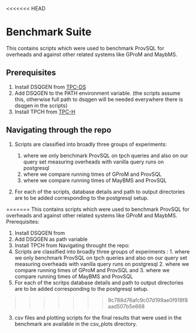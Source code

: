 <<<<<<< HEAD
# Benchmark Suite

This contains scripts which were used to benchmark ProvSQL for overheads and against other related systems like GProM and MaybMS.

## Prerequisites

1. Install DSQGEN from [TPC-DS](https://www.tpc.org/TPC_Documents_Current_Versions/download_programs/tools-download-request5.asp?bm_type=TPC-DS&bm_vers=4.0.0&mode=CURRENT-ONLY)
2. Add DSQGEN to the PATH environment variable. (the scripts assume this, otherwise full path to dsqgen will be needed everywhere there is dsqgen in the scripts)
3. Install TPCH from [TPC-H](https://www.tpc.org/TPC_Documents_Current_Versions/download_programs/tools-download-request5.asp?bm_type=TPC-H&bm_vers=3.0.1&mode=CURRENT-ONLY)

## Navigating through the repo

1. Scripts are classified into broadly three groups of experiments:
   1. where we only benchmark ProvSQL on tpch queries and also on our query set measuring overheads with vanilla query runs on postgresql
   2. where we compare running times of GProM and ProvSQL
   3. where we compare running times of MayBMS and ProvSQL

2. For each of the scripts, database details and path to output directories are to be added corresponding to the postgresql setup.

=======
This contains scripts which were used to benchmark ProvSQL for overheads and against other related systems like GProM and MaybMS.
Prerequisites:
1. Install DSQGEN from 
3. Add DSQGEN as path variable
4. Install TPCH from 
Navigating throught the repo:
1. Scripts are classified into broadly three groups of experiments : 1. where we only benchmark ProvSQL on tpch queries and also on our query set measuring overheads with vanilla query runs on postgresql 2. where we compare running times of GProM and ProvSQL and 3. where we compare running times of MayBMS and ProvSQL
2. For each of the scritps database details and path to output directories are to be added corresponding to the postgresql setup.
>>>>>>> 9c788d76afc9c07d199ae0f918f8aad507b5e668
3. csv files and plotting scripts for the final results that were used in the benchmark are available in the csv_plots directory.


